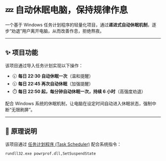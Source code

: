 # 💤 自动休眠电脑，保持规律作息

一个基于 Windows 任务计划程序的轻量化项目，通过**递进式自动休眠机制**，逐步“劝退”用户离开电脑，从而改善作息，拒绝熬夜。

---

## ✨ 项目功能

该项目通过导入任务计划实现以下操作：

- 🕤 **每日 22:30 自动休眠一次**（温和提醒）
- 🕥 **每日 22:45 再次自动休眠**（加强提醒）
- ⏱️ **每日 22:50 起，每分钟自动休眠一次，持续 6 小时**（高强度劝退）

配合 Windows 系统的休眠机制，让电脑在设定时间自动进入休眠状态，强制中断“无限刷屏”。

---

## 🧠 原理说明

该项目通过 [任务计划程序 (Task Scheduler)](https://learn.microsoft.com/en-us/windows/win32/taskschd/task-scheduler-start-page) 配合系统指令：

```bash
rundll32.exe powrprof.dll,SetSuspendState
